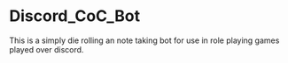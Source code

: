 # Discord_CoC_Bot
This is a simply die rolling an note taking bot for use in role playing games played over discord.
